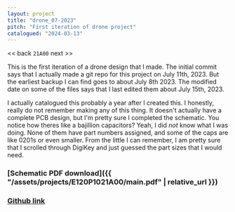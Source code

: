 ```yaml
---
layout: project
title: "drone_07-2023"
pitch: "First iteration of drone project"
catalogued: "2024-03-13"
---
```


<< back
`21A00`
next >>

This is the first iteration of a drone design that I made. The initial commit
says that I actually made a git repo for this project on July 11th, 2023. But
the earliest backup I can find goes to about July 8th 2023. The modified date on
some of the files says that I last edited them about July 15th, 2023.

I actually catalogued this probably a year after I created this. I honestly,
really do not remember making any of this thing. It doesn't actually have a
complete PCB design, but I'm pretty sure I completed the schematic. You notice
how theres like a bajillion capacitors? Yeah, I did *not* know what I was doing.
None of them have part numbers assigned, and some of the caps are like 0201s or
even smaller. From the little I can remember, I am pretty sure that I scrolled
through DigiKey and just guessed the part sizes that I would need.

### [Schematic PDF download]({{ "/assets/projects/E120P1021A00/main.pdf" | relative_url }})
### [Github link](https://github.com/rwilliaise/drone_07-2023)

